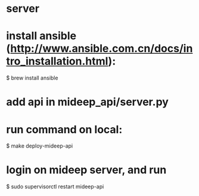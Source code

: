 # server

# install ansible (http://www.ansible.com.cn/docs/intro_installation.html):
$ brew install ansible

# add api in mideep_api/server.py

# run command on local:
$ make deploy-mideep-api

# login on mideep server, and run
$ sudo supervisorctl restart mideep-api